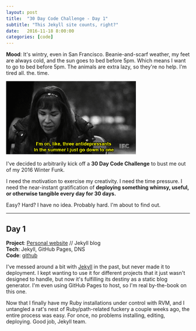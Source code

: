 ```yaml
---
layout: post
title:  "30 Day Code Challenge - Day 1"
subtitle: "This Jekyll site counts, right?"
date:   2016-11-18 8:00:00
categories: [code]
---
```


**Mood**: It's wintry, even in San Francisco. Beanie-and-scarf weather, my feet are always cold, and the sun goes to bed before 5pm. Which means I want to go to bed before 5pm. The animals are extra lazy, so they're no help. I'm tired all. the. time.

![](/assets/img/sad.gif)

I've decided to arbitrarily kick off a **30 Day Code Challenge** to bust me out of my 2016 Winter Funk.

I need the motivation to exercise my creativity. I need the time pressure. I need the near-instant gratification of **deploying something whimsy, useful, or otherwise tangible every day for 30 days.**

Easy? Hard? I have no idea. Probably hard. I'm about to find out.

____

## Day 1
**Project**: [Personal website](http://abigailyoung.com) // Jekyll blog  
**Tech**: Jekyll, GitHub Pages, DNS  
**Code**: [github](http://github.com/abbyoung/abbyoung.github.io)  

I've messed around a bit with [Jekyll](http://jekyllrb.com) in the past, but never made it to deployment. I kept wanting to use it for different projects that it just wasn't designed to handle, but now it's fulfilling its destiny as a static blog generator. I'm even using GitHub Pages to host, so I'm real by-the-book on this one.  

Now that I finally have my Ruby installations under control with RVM, and I untangled a rat's nest of Ruby/path-related fuckery a couple weeks ago, the entire process was easy. For once, no problems installing, editing, deploying. Good job, Jekyll team.
